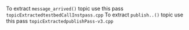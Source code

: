 To extract `message_arrived()` topic use this pass `topicExtractedtestbedCallInstpass.cpp`
To extract `publish..()` topic use this pass `topicExtractedpublishPass-v3.cpp`
